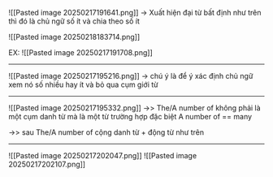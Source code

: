 ![[Pasted image 20250217191641.png]]
-> Xuất hiện đại từ bất định như trên thì đó là chủ ngữ số ít và chia theo số ít

![[Pasted image 20250218183714.png]]

EX:
![[Pasted image 20250217191708.png]]

--- 

![[Pasted image 20250217195216.png]]
-> chú ý là để ý xác định chủ ngữ xem nó số nhiều hay ít và bỏ qua cụm giới từ

--- 

![[Pasted image 20250217195332.png]]
->> The/A number of không phải là một cụm danh từ mà là một từ trường hợp đặc biệt
A number of == many 

->> sau The/A number of cộng danh từ + động từ như trên

---

![[Pasted image 20250217202047.png]]
![[Pasted image 20250217202107.png]]